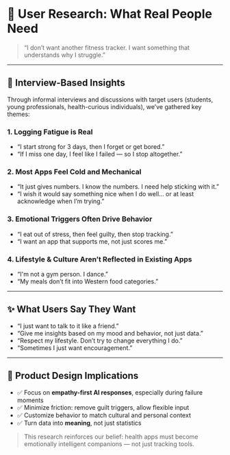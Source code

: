 # 🔬 User Research: What Real People Need

> “I don’t want another fitness tracker. I want something that understands why I struggle.”

---

## 👥 Interview-Based Insights

Through informal interviews and discussions with target users (students, young professionals, health-curious individuals), we’ve gathered key themes:

### 1. **Logging Fatigue is Real**
- “I start strong for 3 days, then I forget or get bored.”
- “If I miss one day, I feel like I failed — so I stop altogether.”

### 2. **Most Apps Feel Cold and Mechanical**
- “It just gives numbers. I know the numbers. I need help sticking with it.”
- “I wish it would say something nice when I do well… or at least acknowledge when I’m trying.”

### 3. **Emotional Triggers Often Drive Behavior**
- “I eat out of stress, then feel guilty, then stop tracking.”
- “I want an app that supports me, not just scores me.”

### 4. **Lifestyle & Culture Aren’t Reflected in Existing Apps**
- “I'm not a gym person. I dance.”
- “My meals don’t fit into Western food categories.”

---

## ✨ What Users Say They Want

- “I just want to talk to it like a friend.”
- “Give me insights based on my mood and behavior, not just data.”
- “Respect my lifestyle. Don’t try to change everything I do.”
- “Sometimes I just want encouragement.”

---

## 🧩 Product Design Implications

- ✅ Focus on **empathy-first AI responses**, especially during failure moments  
- ✅ Minimize friction: remove guilt triggers, allow flexible input  
- ✅ Customize behavior to match cultural and personal context  
- ✅ Turn data into **meaning**, not just statistics  

> This research reinforces our belief: health apps must become emotionally intelligent companions — not just tracking tools.
